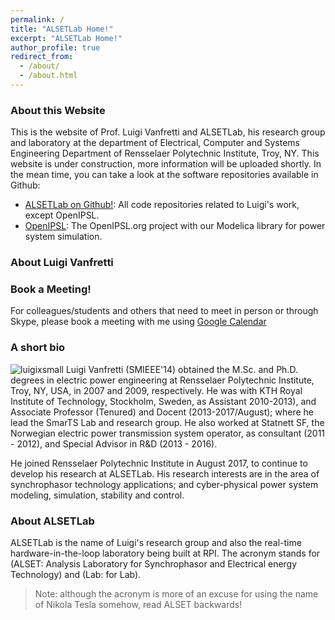 ```yaml
---
permalink: /
title: "ALSETLab Home!"
excerpt: "ALSETLab Home!"
author_profile: true
redirect_from: 
  - /about/
  - /about.html
---
```

### About this Website
This is the website of Prof. Luigi Vanfretti and ALSETLab, his research group and laboratory at the department of Electrical, Computer and Systems Engineering Department of Rensselaer Polytechnic Institute, Troy, NY.
This website is under construction, more information will be uploaded shortly. In the mean time, you can take a look at the software repositories available in Github:
- [ALSETLab on Github!](https://github.com/ALSETLab): All code repositories related to Luigi's work, except OpenIPSL.
- [OpenIPSL](http://openipsl.org): The OpenIPSL.org project with our Modelica library for power system simulation.

### About Luigi Vanfretti

### Book a Meeting!
For colleagues/students and others that need to meet in person or through Skype, please book a meeting with me using [Google Calendar](https://goo.gl/forms/FXYBhrUI1bpn7Rtj1)

### A short bio
![luigixsmall](https://alsetlab.github.io/images/luigi_small.jpg "Small Picture")
Luigi Vanfretti (SMIEEE'14) obtained the M.Sc. and Ph.D. degrees in electric power engineering at Rensselaer Polytechnic Institute, Troy, NY, USA, in 2007 and 2009, respectively.
He was with KTH Royal Institute of Technology, Stockholm, Sweden, as Assistant 2010-2013), and Associate Professor (Tenured) and Docent (2013-2017/August); where he lead the SmarTS Lab and research group. He also worked at Statnett SF, the Norwegian electric power transmission system operator, as consultant (2011 - 2012), and Special Advisor in R&D (2013 - 2016).

He joined Rensselaer Polytechnic Institute in August 2017, to continue to develop his research at ALSETLab.
His research interests are in the area of synchrophasor technology applications; and cyber-physical power system modeling, simulation, stability and control.

### About ALSETLab
ALSETLab is the name of Luigi's research group and also the real-time hardware-in-the-loop laboratory being built at RPI. The acronym stands for (ALSET: Analysis Laboratory for Synchrophasor and Electrical energy Technology) and (Lab: for Lab).
> Note: although the acronym is more of an excuse for using the name of Nikola Tesla somehow, read ALSET backwards!

